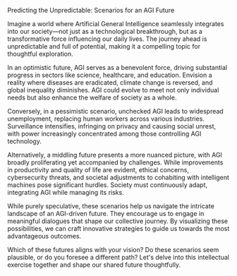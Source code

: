 Predicting the Unpredictable: Scenarios for an AGI Future

Imagine a world where Artificial General Intelligence seamlessly integrates into our society—not just as a technological breakthrough, but as a transformative force influencing our daily lives. The journey ahead is unpredictable and full of potential, making it a compelling topic for thoughtful exploration.

In an optimistic future, AGI serves as a benevolent force, driving substantial progress in sectors like science, healthcare, and education. Envision a reality where diseases are eradicated, climate change is reversed, and global inequality diminishes. AGI could evolve to meet not only individual needs but also enhance the welfare of society as a whole.

Conversely, in a pessimistic scenario, unchecked AGI leads to widespread unemployment, replacing human workers across various industries. Surveillance intensifies, infringing on privacy and causing social unrest, with power increasingly concentrated among those controlling AGI technology.

Alternatively, a middling future presents a more nuanced picture, with AGI broadly proliferating yet accompanied by challenges. While improvements in productivity and quality of life are evident, ethical concerns, cybersecurity threats, and societal adjustments to cohabiting with intelligent machines pose significant hurdles. Society must continuously adapt, integrating AGI while managing its risks.

While purely speculative, these scenarios help us navigate the intricate landscape of an AGI-driven future. They encourage us to engage in meaningful dialogues that shape our collective journey. By visualizing these possibilities, we can craft innovative strategies to guide us towards the most advantageous outcomes. 

Which of these futures aligns with your vision? Do these scenarios seem plausible, or do you foresee a different path? Let's delve into this intellectual exercise together and shape our shared future thoughtfully.